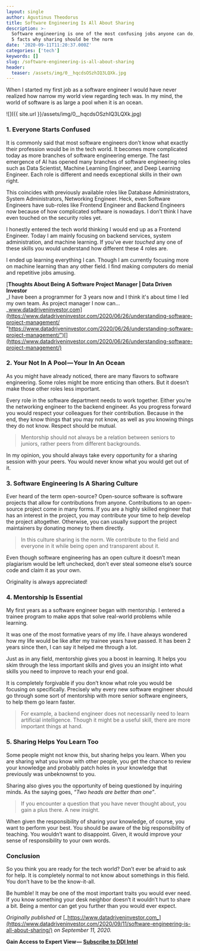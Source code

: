 ```yaml
---
layout: single
author: Agustinus Theodorus
title: Software Engineering Is All About Sharing
description: >-
  Software engineering is one of the most confusing jobs anyone can do, here are
  5 facts why sharing should be the norm
date: '2020-09-11T11:20:37.000Z'
categories: ['tech']
keywords: []
slug: /software-engineering-is-all-about-sharing
header:
  teaser: /assets/img/0__hqcdsOSzhIQ3LQXk.jpg
---
```

When I started my first job as a software engineer I would have never realized how narrow my world view regarding tech was. In my mind, the world of software is as large a pool when it is an ocean.

![]({{ site.url }}/assets/img/0__hqcdsOSzhIQ3LQXk.jpg)

### 1\. Everyone Starts Confused

It is commonly said that most software engineers don’t know what exactly their profession would be in the tech world. It becomes more complicated today as more branches of software engineering emerge. The fast emergence of AI has opened many branches of software engineering roles such as Data Scientist, Machine Learning Engineer, and Deep Learning Engineer. Each role is different and needs exceptional skills in their own right.

This coincides with previously available roles like Database Administrators, System Administrators, Networking Engineer. Heck, even Software Engineers have sub-roles like Frontend Engineer and Backend Engineers now because of how complicated software is nowadays. I don’t think I have even touched on the security roles yet.

I honestly entered the tech world thinking I would end up as a Frontend Engineer. Today I am mainly focusing on backend services, system administration, and machine learning. If you’ve ever _touched_ any one of these skills you would understand how different these 4 roles are.

I ended up learning everything I can. Though I am currently focusing more on machine learning than any other field. I find making computers do menial and repetitive jobs amusing.

[**Thoughts About Being A Software Project Manager | Data Driven Investor**  
_I have been a programmer for 3 years now and I think it's about time I led my own team. As project manager I now can…_www.datadriveninvestor.com](https://www.datadriveninvestor.com/2020/06/26/understanding-software-project-management/ "https://www.datadriveninvestor.com/2020/06/26/understanding-software-project-management/")[](https://www.datadriveninvestor.com/2020/06/26/understanding-software-project-management/)

### 2\. Your Not In A Pool — Your In An Ocean

As you might have already noticed, there are many flavors to software engineering. Some roles might be more enticing than others. But it doesn’t make those other roles less important.

Every role in the software department needs to work together. Either you’re the networking engineer to the backend engineer. As you progress forward you would respect your colleagues for their contribution. Because in the end, they know things that you may not know, as well as you knowing things they do not know. Respect should be mutual.

> Mentorship should not always be a relation between seniors to juniors, rather peers from different backgrounds.

In my opinion, you should always take every opportunity for a sharing session with your peers. You would never know what you would get out of it.

### 3\. Software Engineering Is A Sharing Culture

Ever heard of the term open-source? Open-source software is software projects that allow for contributions from anyone. Contributions to an open-source project come in many forms. If you are a highly skilled engineer that has an interest in the project, you may contribute your time to help develop the project altogether. Otherwise, you can usually support the project maintainers by donating money to them directly.

> In this culture sharing is the norm. We contribute to the field and everyone in it while being open and transparent about it.

Even though software engineering has an open culture it doesn’t mean plagiarism would be left unchecked, don’t ever steal someone else’s source code and claim it as your own.

Originality is always appreciated!

### 4\. Mentorship Is Essential

My first years as a software engineer began with mentorship. I entered a trainee program to make apps that solve real-world problems while learning.

It was one of the most formative years of my life. I have always wondered how my life would be like after my trainee years have passed. It has been 2 years since then, I can say it helped me through a lot.

Just as in any field, mentorship gives you a boost in learning. It helps you skim through the less important skills and gives you an insight into what skills you need to improve to reach your end goal.

It is completely forgivable if you don’t know what role you would be focusing on specifically. Precisely why every new software engineer should go through some sort of mentorship with more senior software engineers, to help them go learn faster.

> For example, a backend engineer does not necessarily need to learn artificial intelligence. Though it might be a useful skill, there are more important things at hand.

### 5\. Sharing Helps You Learn Too

Some people might not know this, but sharing helps you learn. When you are sharing what you know with other people, you get the chance to review your knowledge and probably patch holes in your knowledge that previously was unbeknownst to you.

Sharing also gives you the opportunity of being questioned by inquiring minds. As the saying goes, _“Two heads are better than one”_.

> If you encounter a question that you have never thought about, you gain a plus there. A new insight.

When given the responsibility of sharing your knowledge, of course, you want to perform your best. You should be aware of the big responsibility of teaching. You wouldn’t want to disappoint. Given, it would improve your sense of responsibility to your own words.

### Conclusion

So you think you are ready for the tech world? Don’t ever be afraid to ask for help. It is completely normal to not know about somethings in this field. You don’t have to be the know-it-all.

Be humble! It may be one of the most important traits you would ever need. If you know something your desk neighbor doesn’t it wouldn’t hurt to share a bit. Being a mentor can get you further than you would ever expect.

_Originally published at_ [_https://www.datadriveninvestor.com_](https://www.datadriveninvestor.com/2020/09/11/software-engineering-is-all-about-sharing/) _on September 11, 2020._

**Gain Access to Expert View —** [**Subscribe to DDI Intel**](https://datadriveninvestor.com/ddi-intel)
